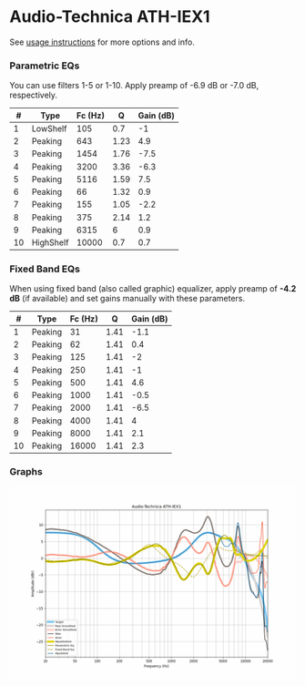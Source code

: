 # Audio-Technica ATH-IEX1
See [usage instructions](https://github.com/jaakkopasanen/AutoEq#usage) for more options and info.

### Parametric EQs
You can use filters 1-5 or 1-10. Apply preamp of -6.9 dB or -7.0 dB, respectively.

|   # | Type      |   Fc (Hz) |    Q |   Gain (dB) |
|-----|-----------|-----------|------|-------------|
|   1 | LowShelf  |       105 | 0.7  |        -1   |
|   2 | Peaking   |       643 | 1.23 |         4.9 |
|   3 | Peaking   |      1454 | 1.76 |        -7.5 |
|   4 | Peaking   |      3200 | 3.36 |        -6.3 |
|   5 | Peaking   |      5116 | 1.59 |         7.5 |
|   6 | Peaking   |        66 | 1.32 |         0.9 |
|   7 | Peaking   |       155 | 1.05 |        -2.2 |
|   8 | Peaking   |       375 | 2.14 |         1.2 |
|   9 | Peaking   |      6315 | 6    |         0.9 |
|  10 | HighShelf |     10000 | 0.7  |         0.7 |

### Fixed Band EQs
When using fixed band (also called graphic) equalizer, apply preamp of **-4.2 dB** (if available) and set gains manually with these parameters.

|   # | Type    |   Fc (Hz) |    Q |   Gain (dB) |
|-----|---------|-----------|------|-------------|
|   1 | Peaking |        31 | 1.41 |        -1.1 |
|   2 | Peaking |        62 | 1.41 |         0.4 |
|   3 | Peaking |       125 | 1.41 |        -2   |
|   4 | Peaking |       250 | 1.41 |        -1   |
|   5 | Peaking |       500 | 1.41 |         4.6 |
|   6 | Peaking |      1000 | 1.41 |        -0.5 |
|   7 | Peaking |      2000 | 1.41 |        -6.5 |
|   8 | Peaking |      4000 | 1.41 |         4   |
|   9 | Peaking |      8000 | 1.41 |         2.1 |
|  10 | Peaking |     16000 | 1.41 |         2.3 |

### Graphs
![](./Audio-Technica%20ATH-IEX1.png)
